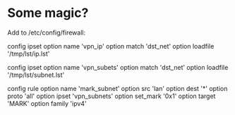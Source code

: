 # Some magic?

Add to /etc/config/firewall:

config ipset
        option name 'vpn_ip'
        option match 'dst_net'
        option loadfile '/tmp/lst/ip.lst'


config ipset
        option name 'vpn_subets'
        option match 'dst_net'
        option loadfile '/tmp/lst/subnet.lst'


config rule
        option name 'mark_subnet'
        option src 'lan'
        option dest '*'
        option proto 'all'
        option ipset 'vpn_subnets'
        option set_mark '0x1'
        option target 'MARK'
        option family 'ipv4'
